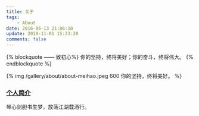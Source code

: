 ```yaml
---
title: 关于
tags:
    - About
date: 2016-06-13 21:06:10
update: 2019-11-01 15:23:20
comments: false
---
```


{% blockquote —— 致初心%}
你的坚持，终将美好；你的奋斗，终将伟大。
{% endblockquote %}

{% img /gallery/about/about-meihao.jpeg 600 你的坚持，终将美好。 %}

<!-- more -->

### [个人简介](/about/author)

琴心剑胆书生梦，放荡江湖载酒行。